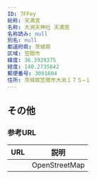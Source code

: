 ```yaml
---
ID: 7FFey
総称: 天満宮
名称: 大渕天神社 天満宮
名称読み: null
別名: null
都道府県: 茨城県
区域: 笠間市
緯度: 36.3929375
経度: 140.2735642
郵便番号: 3091604
住所: 茨城県笠間市大渕１７５−１
---
```


## その他

### 参考URL

| URL | 説明          |
| --- | ------------- |
|     | OpenStreetMap |
